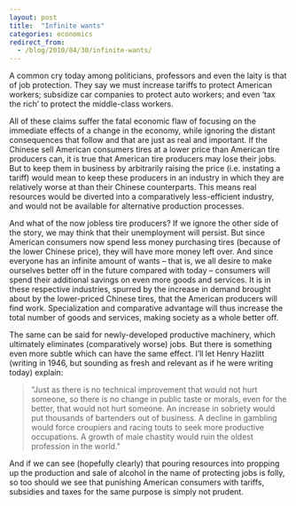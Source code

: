 ```yaml
---
layout: post
title:  "Infinite wants"
categories: economics
redirect_from:
  - /blog/2010/04/30/infinite-wants/
---
```


A common cry today among politicians, professors and even the laity is that of job protection. They say we must increase tariffs to protect American workers; subsidize car companies to protect auto workers; and even ‘tax the rich’ to protect the middle-class workers.

<!-- more -->

All of these claims suffer the fatal economic flaw of focusing on the immediate effects of a change in the economy, while ignoring the distant consequences that follow and that are just as real and important. If the Chinese sell American consumers tires at a lower price than American tire producers can, it is true that American tire producers may lose their jobs. But to keep them in business by arbitrarily raising the price (i.e. instating a tariff) would mean to keep these producers in an industry in which they are relatively worse at than their Chinese counterparts. This means real resources would be diverted into a comparatively less-efficient industry, and would not be available for alternative production processes.

And what of the now jobless tire producers? If we ignore the other side of the story, we may think that their unemployment will persist. But since American consumers now spend less money purchasing tires (because of the lower Chinese price), they will have more money left over. And since everyone has an infinite amount of wants – that is, we all desire to make ourselves better off in the future compared with today – consumers will spend their additional savings on even more goods and services. It is in these respective industries, spurred by the increase in demand brought about by the lower-priced Chinese tires, that the American producers will find work. Specialization and comparative advantage will thus increase the total number of goods and services, making society as a whole better off.

The same can be said for newly-developed productive machinery, which ultimately eliminates (comparatively worse) jobs. But there is something even more subtle which can have the same effect. I’ll let Henry Hazlitt (writing in 1946, but sounding as fresh and relevant as if he were writing today) explain:

> "Just as there is no technical improvement that would not hurt someone, so there is no change in public taste or morals, even for the better, that would not hurt someone. An increase in sobriety would put thousands of bartenders out of business. A decline in gambling would force croupiers and racing touts to seek more productive occupations. A growth of male chastity would ruin the oldest profession in the world."

And if we can see (hopefully clearly) that pouring resources into propping up the production and sale of alcohol in the name of protecting jobs is folly, so too should we see that punishing American consumers with tariffs, subsidies and taxes for the same purpose is simply not prudent.
